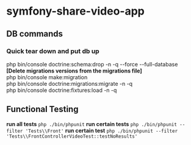 # symfony-share-video-app


## DB commands
### Quick tear down and put db up
php bin/console doctrine:schema:drop -n -q --force --full-database  
__[Delete migrations versions from the migrations file]__  
php bin/console make:migration  
php bin/console doctrine:migrations:migrate -n -q  
php bin/console doctrine:fixtures:load -n -q

## Functional Testing

__run all tests__ ``` php ./bin/phpunit ```
__run certain tests__ ``` php ./bin/phpunit --filter 'Tests\\Front' ```
__run certain test__ ``` php ./bin/phpunit --filter 'Tests\\FrontControllerVideoTest::testNoResults' ```
